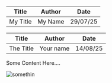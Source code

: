 |Title|Author|Date|
|---|---|---|
|My Title|My Name|29/07/25|

| Title | Author | Date |
|-------|--------|------|
| The Title | Your name | 14/08/25 |

Some Content Here....





![somethin](https://encrypted-tbn1.gstatic.com/images?q=tbn:ANd9GcT9XLoPTbsZKFEZuXQUhGI5J15Gcc_OTGHbROJLhoP1uxl7Y5NAf7vSuQQoSnhY5-lTk9wi0bHi1NNQ25QNePcpRmA5kFt9z0-DfPpG9RKm "something")
